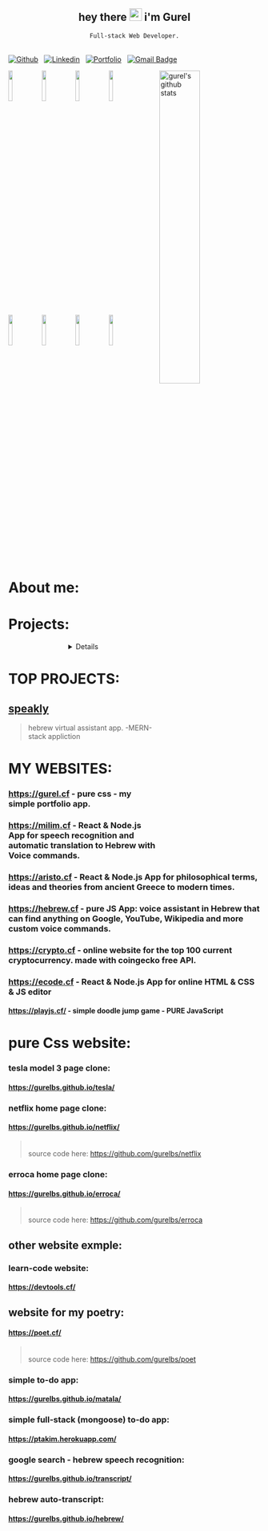 <div align="center">
   <h2>hey there <img src="https://media.giphy.com/media/hvRJCLFzcasrR4ia7z/giphy.gif" width="25px"> i'm Gurel</h2>
   <code align="center" width="100%">Full-stack Web Developer.</code>
   <br/><br/>
</div>

[![Github](https://img.shields.io/badge/-Github-000?style=flat&logo=Github&logoColor=white)](https://github.com/gurelbs)
 &nbsp;
[![Linkedin](https://img.shields.io/badge/-LinkedIn-blue?style=flat&logo=Linkedin&logoColor=white)](https://www.linkedin.com/in/gurelbs/)
 &nbsp;
[![Portfolio](https://img.shields.io/badge/-Portfolio-red?style=flat&logo=appveyor&logoColor=white)](https://gurel.cf)
 &nbsp;
[![Gmail Badge](https://img.shields.io/badge/-guri240@gmail.com-orange?style=flat-square&logo=Gmail&logoColor=white&link=mailto:guri240@gmail.com)](mailto:guri240@gmail.com)
 &nbsp;
<div width="100%">
   <img width="40%" align="right" alt="gurel's github stats" src="https://github-readme-stats.vercel.app/api?username=gurelbs&show_icons=true&hide_border=true" />
    <div align="left" width="60%">
     <code><img width="12.5%" src="https://www.vectorlogo.zone/logos/javascript/javascript-ar21.svg"></code>
     <code><img width="12.5%" src="https://www.vectorlogo.zone/logos/reactjs/reactjs-ar21.svg"></code>
     <code><img width="12.5%" src="https://www.vectorlogo.zone/logos/getbootstrap/getbootstrap-ar21.svg"></code>
     <code><img width="12.5%" src="https://www.vectorlogo.zone/logos/nodejs/nodejs-ar21.svg"></code>
     <br />
     <code><img width="12.5%" src="https://www.vectorlogo.zone/logos/expressjs/expressjs-ar21.svg"></code>
     <code><img width="12.5%" src="https://www.vectorlogo.zone/logos/mongodb/mongodb-ar21.svg"></code>
     <code><img width="12.5%" src="https://www.vectorlogo.zone/logos/git-scm/git-scm-ar21.svg"></code>
     <code><img width="12.5%" src="https://www.vectorlogo.zone/logos/npmjs/npmjs-ar21.svg"></code>
   </div>
</div>

# About me:

# Projects:

<details  width="100%" align="center">
   <br />
<button  width="100%" align="center"><summary style="font-size:3rem;">Click To Show All Projects:</summary></button>
   <br />
   <table width="100%" align="center" style="border-collapse:collapse;border-spacing: 0;border: 1px solid #ddd;">
      <br />
      <tr>
         <th>Name</th>
         <th>Homepage</th>
         <th>Repository</th>
         <th>Tags</th>
      </tr>
       <tr>
         <td>speakly</td>
          <td><a href="https://speakly.cf">speakly.cf</a></td>
          <td><a href="https://github.com/gurelbs/speakly">gurelbs/speakly</a></td>
          <td>
             <img src="https://www.vectorlogo.zone/logos/w3_html5/w3_html5-ar21.svg" alt="html-tag">html</img>
             <img src="https://img.shields.io/badge/node.js-green" alt="html-tag"/>
             <img src="https://img.shields.io/badge/react.js-green" alt="html-tag"/>
             <img src="https://img.shields.io/badge/puppeteer-green" alt="html-tag"/>
             <img src="https://img.shields.io/badge/socket.io-green" alt="html-tag"/>
         </td>
      </tr>
   </table>
</details>

# TOP PROJECTS:
## [speakly](https://speakly.cf)
> hebrew virtual assistant app. -MERN-stack appliction
# MY WEBSITES:
### https://gurel.cf - pure css - my simple portfolio app.
### https://milim.cf - React & Node.js App for speech recognition and automatic translation to Hebrew with Voice commands.
### https://aristo.cf - React & Node.js App for philosophical terms, ideas and theories from ancient Greece to modern times. 
### https://hebrew.cf - pure JS App: voice assistant in Hebrew that can find anything on Google, YouTube, Wikipedia and more custom voice commands.
### https://crypto.cf - online website for the top 100 current cryptocurrency. made with coingecko free API. 
### https://ecode.cf - React & Node.js App for online HTML & CSS & JS editor

#### https://playjs.cf/ - simple doodle jump game - PURE JavaScript


## <h1>pure Css website:</h1>

### tesla model 3 page clone:
#### https://gurelbs.github.io/tesla/
### netflix home page clone: 
#### https://gurelbs.github.io/netflix/
> <br>source code here:  https://github.com/gurelbs/netflix

### erroca home page clone:
#### https://gurelbs.github.io/erroca/
> <br>source code here: https://github.com/gurelbs/erroca

## other website exmple:
### learn-code website: 
#### https://devtools.cf/

## website for my poetry:
#### https://poet.cf/
> <br>source code here: https://github.com/gurelbs/poet

### simple to-do app: 
#### https://gurelbs.github.io/matala/

### simple full-stack (mongoose) to-do app: 
#### https://ptakim.herokuapp.com/

### google search - hebrew speech recognition: 
#### https://gurelbs.github.io/transcript/

### hebrew auto-transcript: 
#### https://gurelbs.github.io/hebrew/
